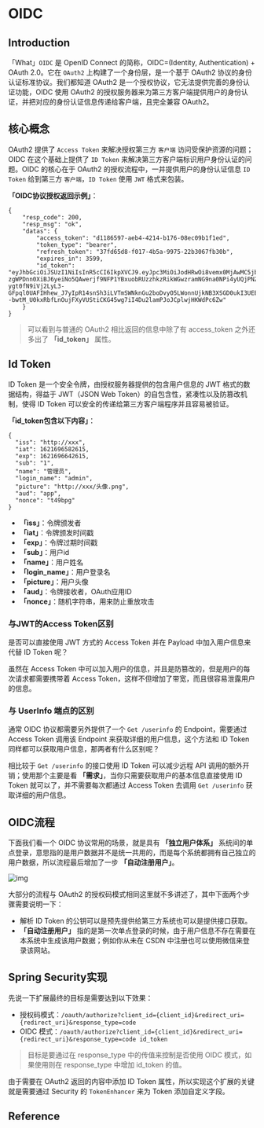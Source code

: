 # OIDC

## Introduction

「What」`OIDC` 是 OpenID Connect 的简称，OIDC=(Identity, Authentication) + OAuth 2.0。它在 `OAuth2` 上构建了一个身份层，是一个基于 OAuth2 协议的身份认证标准协议。我们都知道 OAuth2 是一个授权协议，它无法提供完善的身份认证功能，OIDC 使用 OAuth2 的授权服务器来为第三方客户端提供用户的身份认证，并把对应的身份认证信息传递给客户端，且完全兼容 OAuth2。

## 核心概念

OAuth2 提供了 `Access Token` 来解决授权第三方 `客户端` 访问受保护资源的问题；OIDC 在这个基础上提供了 `ID Token` 来解决第三方客户端标识用户身份认证的问题。OIDC 的核心在于 OAuth2 的授权流程中，一并提供用户的身份认证信息 `ID Token` 给到第三方 `客户端`，`ID Token` 使用 `JWT` 格式来包装。

**「OIDC协议授权返回示例」**：

```
{
    "resp_code": 200,
    "resp_msg": "ok",
    "datas": {
        "access_token": "d1186597-aeb4-4214-b176-08ec09b1f1ed",
        "token_type": "bearer",
        "refresh_token": "37fd65d8-f017-4b5a-9975-22b3067fb30b",
        "expires_in": 3599,
        "id_token": "eyJhbGciOiJSUzI1NiIsInR5cCI6IkpXVCJ9.eyJpc3MiOiJodHRwOi8vemx0MjAwMC5jbiIsImlhdCI6MTYyMTY5NjU4MjYxNSwiZXhwIjoxNjIxNjk2NjQyNjE1LCJzdWIiOiIxIiwibmFtZSI6IueuoeeQhuWRmCIsImxvZ2luX25hbWUiOiJhZG1pbiIsInBpY3R1cmUiOiJodHRwOi8vcGtxdG1uMHAxLmJrdC5jbG91ZGRuLmNvbS_lpLTlg48ucG5nIiwiYXVkIjoiYXBwIiwibm9uY2UiOiJ0NDlicGcifQ.UhsJpHYMWRmny45K0CygXeaASFawqtP2-zgWPDnn0XiBJ6yeiNo5QAwerjf9NFP1YBxuobRUzzhkzRikWGwzramNG9na0NPi4yUQjPNZitX1JzlIA8XSq4LNsuPKO7hS1ALqqiAEHS3oUqKAsjuE-ygt0fN9iVj2LyL3-GFpql0UAFIHhew_J7yIpR14snSh3iLVTmSWNknGu2boDvyO5LWonnUjkNB3XSGD0ukI3UEEFXBJWyOD9rPqfTDOy0sTG_-9wjDEV0WbtJf4FyfO3hPu--bwtM_U0kxRbfLnOujFXyVUStiCKG45wg7iI4Du2lamPJoJCplwjHKWdPc6Zw"
    }
}
```

> 可以看到与普通的 OAuth2 相比返回的信息中除了有 access_token 之外还多出了 **「id_token」** 属性。

## Id Token

ID Token 是一个安全令牌，由授权服务器提供的包含用户信息的 JWT 格式的数据结构，得益于 JWT（JSON Web Token）的自包含性，紧凑性以及防篡改机制，使得 ID Token 可以安全的传递给第三方客户端程序并且容易被验证。

**「id_token包含以下内容」**：

```
{
  "iss": "http://xxx",
  "iat": 1621696582615,
  "exp": 1621696642615,
  "sub": "1",
  "name": "管理员",
  "login_name": "admin",
  "picture": "http://xxx/头像.png",
  "aud": "app",
  "nonce": "t49bpg"
}
```

- **「iss」**：令牌颁发者
- **「iat」**：令牌颁发时间戳
- **「exp」**：令牌过期时间戳
- **「sub」**：用户id
- **「name」**：用户姓名
- **「login_name」**：用户登录名
- **「picture」**：用户头像
- **「aud」**：令牌接收者，OAuth应用ID
- **「nonce」**：随机字符串，用来防止重放攻击

### 与JWT的Access Token区别

是否可以直接使用 JWT 方式的 Access Token 并在 Payload 中加入用户信息来代替 ID Token 呢？

虽然在 Access Token 中可以加入用户的信息，并且是防篡改的，但是用户的每次请求都需要携带着 Access Token，这样不但增加了带宽，而且很容易泄露用户的信息。

###  与 UserInfo 端点的区别

通常 OIDC 协议都需要另外提供了一个 `Get /userinfo` 的 Endpoint，需要通过 Access Token 调用该 Endpoint 来获取详细的用户信息，这个方法和 ID Token 同样都可以获取用户信息，那两者有什么区别呢？

相比较于 `Get /userinfo` 的接口使用 ID Token 可以减少远程 API 调用的额外开销；使用那个主要是看 **「需求」**，当你只需要获取用户的基本信息直接使用 ID Token 就可以了，并不需要每次都通过 Access Token 去调用 `Get /userinfo` 获取详细的用户信息。

## OIDC流程

下面我们看一个 OIDC 协议常用的场景，就是具有 **「独立用户体系」** 系统间的单点登录，意思指的是用户数据并不是统一共用的，而是每个系统都拥有自己独立的用户数据，所以流程最后增加了一步 **「自动注册用户」**。

![img](https://cdn.jsdelivr.net/gh/edgarding77/microservice-platform-doc@latest/image/tech/oidc-flow.png)

大部分的流程与 OAuth2 的授权码模式相同这里就不多讲述了，其中下面两个步骤需要说明一下：

- 解析 ID Token 的公钥可以是预先提供给第三方系统也可以是提供接口获取。
- **「自动注册用户」** 指的是第一次单点登录的时候，由于用户信息不存在需要在本系统中生成该用户数据；例如你从未在 CSDN 中注册也可以使用微信来登录该网站。

## Spring Security实现

先说一下扩展最终的目标是需要达到以下效果：

- 授权码模式：`/oauth/authorize?client_id={client_id}&redirect_uri={redirect_uri}&response_type=code`
- OIDC 模式：`/oauth/authorize?client_id={client_id}&redirect_uri={redirect_uri}&response_type=code id_token`

> 目标是要通过在 response_type 中的传值来控制是否使用 OIDC 模式，如果使用则在 response_type 中增加 id_token 的值。

由于需要在 OAuth2 返回的内容中添加 ID Token 属性，所以实现这个扩展的关键就是需要通过 Security 的 `TokenEnhancer` 来为 Token 添加自定义字段。





## Reference